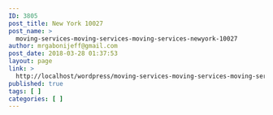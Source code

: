 ```yaml
---
ID: 3805
post_title: New York 10027
post_name: >
  moving-services-moving-services-moving-services-newyork-10027
author: mrgabonijeff@gmail.com
post_date: 2018-03-28 01:37:53
layout: page
link: >
  http://localhost/wordpress/moving-services-moving-services-moving-services-newyork-10027/
published: true
tags: [ ]
categories: [ ]
---
```

